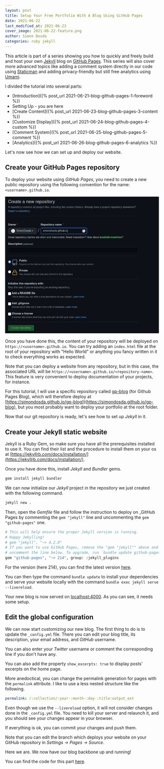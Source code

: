 ```yaml
---
layout: post
title: Setup Your Free Portfolio With A Blog Using GitHub Pages
date: 2021-06-22
last_modified_at: 2021-06-23
cover_image: 2021-06-22-feature.png
author: Simon Dosda
categories: ruby jekyll
---
```


This article is part of a series showing you how to quickly and freely build and host your own [Jekyll][1] blog on [GitHub Pages][2]. This series will also cover more advanced topics like adding a comment system directly in our code using [Staticman][3] and adding privacy-friendly but still free analytics using [Umami][4].

I divided the tutorial into several parts:

- [Introduction]({% post_url 2021-06-21-blog-github-pages-1-foreword %})
- Setting Up - you are here
- [Create Content]({% post_url 2021-06-23-blog-github-pages-3-content %})
- [Customize Display]({% post_url 2021-06-24-blog-github-pages-4-custom %})
- [Comment System]({% post_url 2021-06-25-blog-github-pages-5-comment %})
- [Analytics]({% post_url 2021-06-26-blog-github-pages-6-analytics %})

Let's now see how we can set up and deploy our website.

## Create your GitHub Pages repository

To deploy your website using _GitHub Pages_, you need to create a new public repository using the following convention for the name: `<username>.github.io`.

![GitHub Pages Repository](/assets/images/2021-06-22-repo.png)

Once you have done this, the content of your repository will be deployed on `https://<username>.github.io`. You can try adding an `index.html` file at the root of your repository with "Hello World" or anything you fancy written in it to check everything works as expected.

Note that you can deploy a website from any repository, but in this case, the associated URL will be `https://<username>.github.io/<repository-name>`. This feature is very convenient to deploy documentation of your projects, for instance.

For this tutorial, I will use a specific repository called [gp-blog](https://github.com/SimonDosda/gp-blog) (for Github Pages Blog), which will therefore deploy at [https://simondosda.github.io/gp-blog])(https://simondosda.github.io/gp-blog), but you most probably want to deploy your portfolio at the root folder.

Now that our git repository is ready, let's see how to set up _Jekyll_ in it.

## Create your Jekyll static website

Jekyll is a Ruby Gem, so make sure you have all the prerequisites installed to use it. You can find their list and the procedure to install them on your os at [https://jekyllrb.com/docs/installation/](https://jekyllrb.com/docs/installation/).

Once you have done this, install *Jekyll* and *Bundler* gems.

```bash
gem install jekyll bundler 
```

We can now initialize our _Jekyll_ project in the repository we just created with the following command.

```bash
jekyll new .
```

Then, open the *Gemfile* file and follow the instruction to deploy on _GitHub Pages by commenting the `gem "jekyll"` line and uncommenting the `gem "github-pages"` one.

```bash
# This will help ensure the proper Jekyll version is running.
# Happy Jekylling!
# gem "jekyll", "~> 4.2.0"
# If you want to use GitHub Pages, remove the "gem "jekyll"" above and
# uncomment the line below. To upgrade, run `bundle update github-pages`.
gem "github-pages", "~> 214", group: :jekyll_plugins
```

For the version (here 214), you can find the latest version [here](https://pages.github.com/versions/).

You can then type the command  `bundle update` to install your dependencies and serve your website locally with the command `bundle exec jekyll serve --livereload`. 

Your new blog is now served on [localhost:4000](http://localhost:4000). As you can see, it needs some setup.

## Edit the global configuration

We can now start customizing our new blog. The first thing to do is to update the `_config.yml` file. There you can edit your blog title, its description, your email address, and _GitHub_ username. 

You can also enter your _Twitter_ username or comment the corresponding line if you don't have any.

You can also add the property `show_excerpts: true` to display posts' excerpts on the home page.

More anedoctical, you can change the permalink generation for pages with the `permalink` attribute. I like to use a less nested structure like the following.

```yaml
permalink: /:collection/:year-:month-:day-:title:output_ext
```

Even though we use the `--livereload` option, it will not consider changes done in the `_config.yml` file. You need to kill your server and relaunch it, and you should see your changes appear in your browser.

If everything is ok, you can commit your changes and push them. 

Note that you can edit the branch which deploys your website on your GitHub repository in *Settings → Pages → Source*.

Here we are. We now have our blog backbone up and running! 

You can find the code for this part [here](https://github.com/SimonDosda/gp-blog/tree/step-1-setup).

[1]: https://jekyllrb.com/
[2]: https://pages.github.com/
[3]: https://staticman.net/
[4]: https://umami.is/